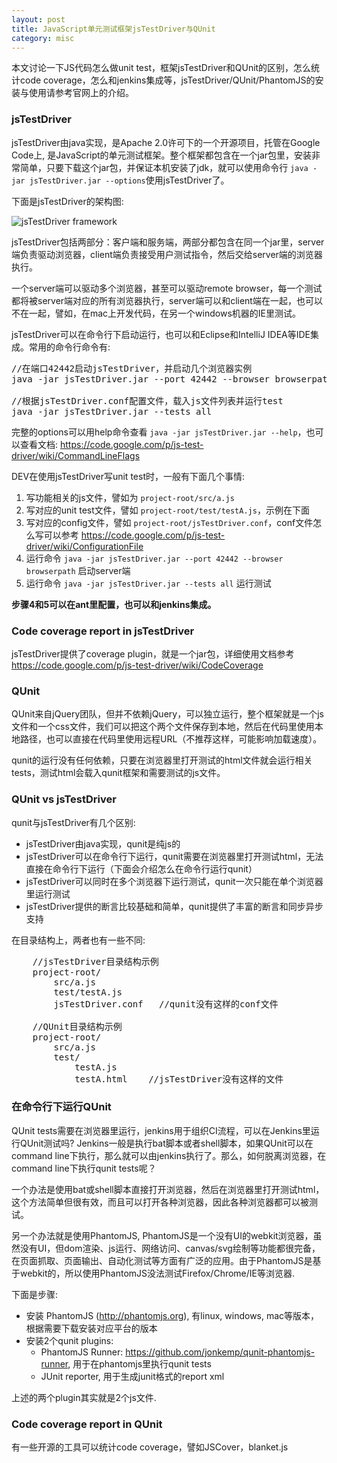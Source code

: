 ```yaml
---
layout: post
title: JavaScript单元测试框架jsTestDriver与QUnit
category: misc
---
```


本文讨论一下JS代码怎么做unit test，框架jsTestDriver和QUnit的区别，怎么统计code coverage，怎么和jenkins集成等，jsTestDriver/QUnit/PhantomJS的安装与使用请参考官网上的介绍。

### jsTestDriver

jsTestDriver由java实现，是Apache 2.0许可下的一个开源项目，托管在Google Code上, 是JavaScript的单元测试框架。整个框架都包含在一个jar包里，安装非常简单，只要下载这个jar包，并保证本机安装了jdk，就可以使用命令行 `java -jar jsTestDriver.jar --options`使用jsTestDriver了。

下面是jsTestDriver的架构图:

![jsTestDriver framework](http://js-test-driver.googlecode.com/svn/wiki/Overview.png)

jsTestDriver包括两部分：客户端和服务端，两部分都包含在同一个jar里，server端负责驱动浏览器，client端负责接受用户测试指令，然后交给server端的浏览器执行。

一个server端可以驱动多个浏览器，甚至可以驱动remote browser，每一个测试都将被server端对应的所有浏览器执行，server端可以和client端在一起，也可以不在一起，譬如，在mac上开发代码，在另一个windows机器的IE里测试。

jsTestDriver可以在命令行下启动运行，也可以和Eclipse和IntelliJ IDEA等IDE集成。常用的命令行命令有:

<pre class="prettyprint">
//在端口42442启动jsTestDriver，并启动几个浏览器实例
java -jar jsTestDriver.jar --port 42442 --browser browserpath1,browserpath2

//根据jsTestDriver.conf配置文件，载入js文件列表并运行test
java -jar jsTestDriver.jar --tests all
</pre>

完整的options可以用help命令查看 `java -jar jsTestDriver.jar --help`，也可以查看文档: <https://code.google.com/p/js-test-driver/wiki/CommandLineFlags>

DEV在使用jsTestDriver写unit test时，一般有下面几个事情:

1. 写功能相关的js文件，譬如为 `project-root/src/a.js`
2. 写对应的unit test文件，譬如 `project-root/test/testA.js`，示例在下面
3. 写对应的config文件，譬如 `project-root/jsTestDriver.conf`，conf文件怎么写可以参考 <https://code.google.com/p/js-test-driver/wiki/ConfigurationFile>
4. 运行命令 `java -jar jsTestDriver.jar --port 42442 --browser browserpath` 启动server端
5. 运行命令 `java -jar jsTestDriver.jar --tests all` 运行测试

**步骤4和5可以在ant里配置，也可以和jenkins集成。**

### Code coverage report in jsTestDriver

jsTestDriver提供了coverage plugin，就是一个jar包，详细使用文档参考 <https://code.google.com/p/js-test-driver/wiki/CodeCoverage>

### QUnit

QUnit来自jQuery团队，但并不依赖jQuery，可以独立运行，整个框架就是一个js文件和一个css文件，我们可以把这个两个文件保存到本地，然后在代码里使用本地路径，也可以直接在代码里使用远程URL（不推荐这样，可能影响加载速度）。

qunit的运行没有任何依赖，只要在浏览器里打开测试的html文件就会运行相关tests，测试html会载入qunit框架和需要测试的js文件。

### QUnit vs jsTestDriver

qunit与jsTestDriver有几个区别:

* jsTestDriver由java实现，qunit是纯js的
* jsTestDriver可以在命令行下运行，qunit需要在浏览器里打开测试html，无法直接在命令行下运行（下面会介绍怎么在命令行运行qunit）
* jsTestDriver可以同时在多个浏览器下运行测试，qunit一次只能在单个浏览器里运行测试
* jsTestDriver提供的断言比较基础和简单，qunit提供了丰富的断言和同步异步支持

在目录结构上，两者也有一些不同:

<pre class="prettyprint">
    //jsTestDriver目录结构示例
    project-root/
        src/a.js
        test/testA.js
        jsTestDriver.conf   //qunit没有这样的conf文件

    //QUnit目录结构示例
    project-root/
        src/a.js
        test/
            testA.js
            testA.html    //jsTestDriver没有这样的文件
</pre>

### 在命令行下运行QUnit

QUnit tests需要在浏览器里运行，jenkins用于组织CI流程，可以在Jenkins里运行QUnit测试吗? Jenkins一般是执行bat脚本或者shell脚本，如果QUnit可以在command line下执行，那么就可以由jenkins执行了。那么，如何脱离浏览器，在command line下执行qunit tests呢？

一个办法是使用bat或shell脚本直接打开浏览器，然后在浏览器里打开测试html，这个方法简单但很有效，而且可以打开各种浏览器，因此各种浏览器都可以被测试。

另一个办法就是使用PhantomJS, PhantomJS是一个没有UI的webkit浏览器，虽然没有UI，但dom渲染、js运行、网络访问、canvas/svg绘制等功能都很完备，在页面抓取、页面输出、自动化测试等方面有广泛的应用。由于PhantomJS是基于webkit的，所以使用PhantomJS没法测试Firefox/Chrome/IE等浏览器.

下面是步骤:

* 安装 PhantomJS (<http://phantomjs.org>), 有linux, windows, mac等版本，根据需要下载安装对应平台的版本
* 安装2个qunit plugins:
    * PhantomJS Runner: <https://github.com/jonkemp/qunit-phantomjs-runner>, 用于在phantomjs里执行qunit tests
    * JUnit reporter, 用于生成junit格式的report xml

上述的两个plugin其实就是2个js文件.

### Code coverage report in QUnit

有一些开源的工具可以统计code coverage，譬如JSCover，blanket.js